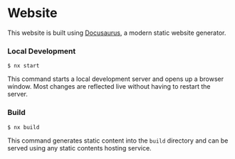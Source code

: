 # Website

This website is built using [Docusaurus](https://docusaurus.io/), a modern static website generator.

### Local Development

```
$ nx start
```

This command starts a local development server and opens up a browser window. Most changes are reflected live without having to restart the server.

### Build

```
$ nx build
```

This command generates static content into the `build` directory and can be served using any static contents hosting service.
